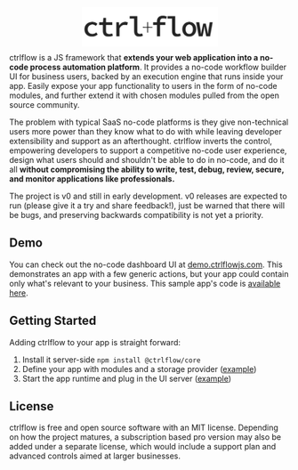 <p align="center" style="margin-bottom: -5px">
  <img width="245" height="70" src="./docs/assets/Logo.PNG">
</p>

ctrlflow is a JS framework that **extends your web application into a no-code process automation platform**. It provides a no-code workflow builder UI for business users, backed by an execution engine that runs inside your app. Easily expose your app functionality to users in the form of no-code modules, and further extend it with chosen modules pulled from the open source community.

The problem with typical SaaS no-code platforms is they give non-technical users more power than they know what to do with while leaving developer extensibility and support as an afterthought. ctrlflow inverts the control, empowering developers to support a competitive no-code user experience, design what users should and shouldn't be able to do in no-code, and do it all **without compromising the ability to write, test, debug, review, secure, and monitor applications like professionals.**

The project is v0 and still in early development. v0 releases are expected to run (please give it a try and share feedback!), just be warned that there will be bugs, and preserving backwards compatibility is not yet a priority.

## Demo

You can check out the no-code dashboard UI at [demo.ctrlflowjs.com](https://demo.ctrlflowjs.com/). This demonstrates an app with a few generic actions, but your app could contain only what's relevant to your business. This sample app's code is [available here](https://github.com/ctrlflowjs/ctrlflow/tree/main/examples/crm).

## Getting Started

Adding ctrlflow to your app is straight forward:

1) Install it server-side `npm install @ctrlflow/core`
2) Define your app with modules and a storage provider ([example](https://github.com/ctrlflowjs/ctrlflow/blob/main/examples/crm/src/ctrlflow/app.js))
3) Start the app runtime and plug in the UI server ([example](https://github.com/ctrlflowjs/ctrlflow/blob/main/examples/crm/src/server.js))

## License

ctrlflow is free and open source software with an MIT license. Depending on how the project matures, a subscription based pro version may also be added under a separate license, which would include a support plan and advanced controls aimed at larger businesses.
